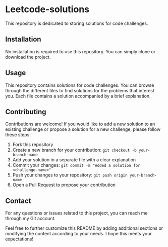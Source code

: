 # Leetcode-solutions

This repository is dedicated to storing solutions for code challenges.

## Installation

No installation is required to use this repository. You can simply clone or download the project.


## Usage

This repository contains solutions for code challenges. You can browse through the different files to find solutions for the problems that interest you. Each file contains a solution accompanied by a brief explanation.

## Contributing

Contributions are welcome! If you would like to add a new solution to an existing challenge or propose a solution for a new challenge, please follow these steps:

1. Fork this repository
2. Create a new branch for your contribution: `git checkout -b your-branch-name`
3. Add your solution in a separate file with a clear explanation
4. Commit your changes: `git commit -m "Added a solution for <challenge-name>"`
5. Push your changes to your repository: `git push origin your-branch-name`
6. Open a Pull Request to propose your contribution


## Contact

For any questions or issues related to this project, you can reach me through my Git account.

Feel free to further customize this README by adding additional sections or modifying the content according to your needs. I hope this meets your expectations!

